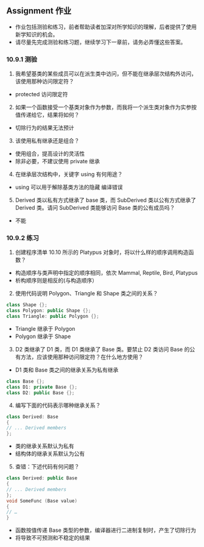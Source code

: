 ## Assignment 作业
- 作业包括测验和练习，前者帮助读者加深对所学知识的理解，后者提供了使用新学知识的机会。
- 请尽量先完成测验和练习题，继续学习下一章前，请务必弄懂这些答案。

### 10.9.1 测验
1. 我希望基类的某些成员可以在派生类中访问，但不能在继承层次结构外访问，该使用那种访问限定符？
- protected 访问限定符

2. 如果一个函数接受一个基类对象作为参数，而我将一个派生类对象作为实参按值传递给它，结果将如何？
- 切除行为的结果无法预计

3. 该使用私有继承还是组合？
- 使用组合，提高设计的灵活性
- 除非必要，不建议使用 private 继承

4. 在继承层次结构中，关键字 using 有何用途？
- using 可以用于解除基类方法的隐藏 编译错误

5. Derived 类以私有方式继承了 base 类，而 SubDerived 类以公有方式继承了 Derived 类。请问 SubDerived 类能够访问 Base 类的公有成员吗？
- 不能


### 10.9.2 练习
1. 创建程序清单 10.10 所示的 Platypus 对象时，将以什么样的顺序调用构造函数？
- 构造顺序与类声明中指定的顺序相同，依次 Mammal, Reptile, Bird, Platypus
- 析构顺序则是相反的(与构造顺序）

2. 使用代码说明 Polygon、Triangle 和 Shape 类之间的关系？
```C++
class Shape {};
class Polygon: public Shape {};
class Triangle: public Polygon {};
```
- Triangle 继承于 Polygon
- Polygon 继承于 Shape

3. D2 类继承了 D1  类，而 D1 类继承了 Base 类。要禁止 D2 类访问 Base 的公有方法，应该使用那种访问限定符？在什么地方使用？
- D1 类和 Base 类之间的继承关系为私有继承

```C++
class Base {};
class D1: private Base {};
class D2: public Base {};
```

4. 编写下面的代码表示哪种继承关系？
```C++
class Derived: Base
{
// ... Derived members
};
```

- 类的继承关系默认为私有
- 结构体的继承关系默认为公有

5. 查错：下述代码有何问题？
```C++
class Derived: public Base
{
// ... Derived members
};
void SomeFunc (Base value)
{
// …
}
```

- 函数按值传递 Base 类型的参数，编译器进行二进制复制时，产生了切除行为
- 将导致不可预测和不稳定的结果